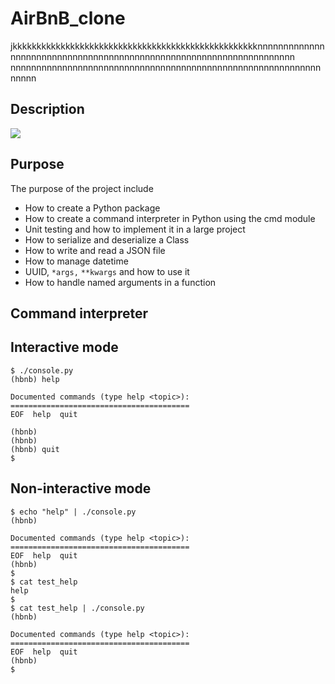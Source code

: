 # AirBnB_clone
jkkkkkkkkkkkkkkkkkkkkkkkkkkkkkkkkkkkkkkkkkkkkkkkkkkknnnnnnnnnnnnnnnnnnnnnnnnnnnnnnnnnnnnnnnnnnnnnnnnnnnnnnnnnnnnnnnnnnnn
nnnnnnnnnnnnnnnnnnnnnnnnnnnnnnnnnnnnnnnnnnnnnnnnnnnnnnnnnnnnnnnnn

## Description
![](https://camo.githubusercontent.com/97788fc5310cea2961d9d8dbfa9cb4b6aacd420eb1efb27372af451d7f04b7a7/68747470733a2f2f692e696d6775722e636f6d2f6f764d4e79455a2e706e67)
## Purpose
 The purpose of the project include
* How to create a Python package
* How to create a command interpreter in Python using the cmd module
* Unit testing and how to implement it in a large project
* How to serialize and deserialize a Class
* How to write and read a JSON file
* How to manage datetime
* UUID, `*args,` `**kwargs` and how to use it
* How to handle named arguments in a function

## Command interpreter
## Interactive mode
```
$ ./console.py
(hbnb) help

Documented commands (type help <topic>):
========================================
EOF  help  quit

(hbnb) 
(hbnb) 
(hbnb) quit
$
```
## Non-interactive mode
```
$ echo "help" | ./console.py
(hbnb)

Documented commands (type help <topic>):
========================================
EOF  help  quit
(hbnb) 
$
$ cat test_help
help
$
$ cat test_help | ./console.py
(hbnb)

Documented commands (type help <topic>):
========================================
EOF  help  quit
(hbnb) 
$
```
